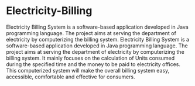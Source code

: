 # Electricity-Billing
Electricity Billing System is a software-based application developed in Java programming language. The project aims at serving the department of electricity by computerizing the billing system.
Electricity Billing System is a software-based application developed in Java programming language. The project aims at serving the department of electricity by computerizing the billing system.
It mainly focuses on the calculation of Units consumed during the specified time and the money to be paid to electricity offices.
This computerized system will make the overall billing system easy, accessible, comfortable and effective for consumers.
